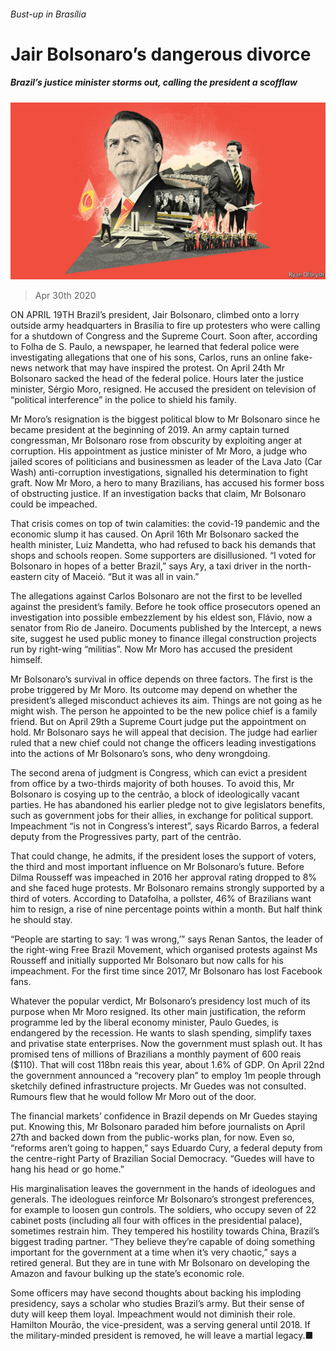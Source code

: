 ###### Bust-up in Brasília

# Jair Bolsonaro’s dangerous divorce 

##### Brazil’s justice minister storms out, calling the president a scofflaw 

![image](images/20200502_AMD001.jpg) 

> Apr 30th 2020 

ON APRIL 19TH Brazil’s president, Jair Bolsonaro, climbed onto a lorry outside army headquarters in Brasília to fire up protesters who were calling for a shutdown of Congress and the Supreme Court. Soon after, according to Folha de S. Paulo, a newspaper, he learned that federal police were investigating allegations that one of his sons, Carlos, runs an online fake-news network that may have inspired the protest. On April 24th Mr Bolsonaro sacked the head of the federal police. Hours later the justice minister, Sérgio Moro, resigned. He accused the president on television of “political interference” in the police to shield his family.

Mr Moro’s resignation is the biggest political blow to Mr Bolsonaro since he became president at the beginning of 2019. An army captain turned congressman, Mr Bolsonaro rose from obscurity by exploiting anger at corruption. His appointment as justice minister of Mr Moro, a judge who jailed scores of politicians and businessmen as leader of the Lava Jato (Car Wash) anti-corruption investigations, signalled his determination to fight graft. Now Mr Moro, a hero to many Brazilians, has accused his former boss of obstructing justice. If an investigation backs that claim, Mr Bolsonaro could be impeached.


That crisis comes on top of twin calamities: the covid-19 pandemic and the economic slump it has caused. On April 16th Mr Bolsonaro sacked the health minister, Luiz Mandetta, who had refused to back his demands that shops and schools reopen. Some supporters are disillusioned. “I voted for Bolsonaro in hopes of a better Brazil,” says Ary, a taxi driver in the north-eastern city of Maceió. “But it was all in vain.”

The allegations against Carlos Bolsonaro are not the first to be levelled against the president’s family. Before he took office prosecutors opened an investigation into possible embezzlement by his eldest son, Flávio, now a senator from Rio de Janeiro. Documents published by the Intercept, a news site, suggest he used public money to finance illegal construction projects run by right-wing “militias”. Now Mr Moro has accused the president himself.

Mr Bolsonaro’s survival in office depends on three factors. The first is the probe triggered by Mr Moro. Its outcome may depend on whether the president’s alleged misconduct achieves its aim. Things are not going as he might wish. The person he appointed to be the new police chief is a family friend. But on April 29th a Supreme Court judge put the appointment on hold. Mr Bolsonaro says he will appeal that decision. The judge had earlier ruled that a new chief could not change the officers leading investigations into the actions of Mr Bolsonaro’s sons, who deny wrongdoing.

The second arena of judgment is Congress, which can evict a president from office by a two-thirds majority of both houses. To avoid this, Mr Bolsonaro is cosying up to the centrão, a block of ideologically vacant parties. He has abandoned his earlier pledge not to give legislators benefits, such as government jobs for their allies, in exchange for political support. Impeachment “is not in Congress’s interest”, says Ricardo Barros, a federal deputy from the Progressives party, part of the centrão.

That could change, he admits, if the president loses the support of voters, the third and most important influence on Mr Bolsonaro’s future. Before Dilma Rousseff was impeached in 2016 her approval rating dropped to 8% and she faced huge protests. Mr Bolsonaro remains strongly supported by a third of voters. According to Datafolha, a pollster, 46% of Brazilians want him to resign, a rise of nine percentage points within a month. But half think he should stay.

“People are starting to say: ‘I was wrong,’” says Renan Santos, the leader of the right-wing Free Brazil Movement, which organised protests against Ms Rousseff and initially supported Mr Bolsonaro but now calls for his impeachment. For the first time since 2017, Mr Bolsonaro has lost Facebook fans.

Whatever the popular verdict, Mr Bolsonaro’s presidency lost much of its purpose when Mr Moro resigned. Its other main justification, the reform programme led by the liberal economy minister, Paulo Guedes, is endangered by the recession. He wants to slash spending, simplify taxes and privatise state enterprises. Now the government must splash out. It has promised tens of millions of Brazilians a monthly payment of 600 reais ($110). That will cost 118bn reais this year, about 1.6% of GDP. On April 22nd the government announced a “recovery plan” to employ 1m people through sketchily defined infrastructure projects. Mr Guedes was not consulted. Rumours flew that he would follow Mr Moro out of the door.

The financial markets’ confidence in Brazil depends on Mr Guedes staying put. Knowing this, Mr Bolsonaro paraded him before journalists on April 27th and backed down from the public-works plan, for now. Even so, “reforms aren’t going to happen,” says Eduardo Cury, a federal deputy from the centre-right Party of Brazilian Social Democracy. “Guedes will have to hang his head or go home.”

His marginalisation leaves the government in the hands of ideologues and generals. The ideologues reinforce Mr Bolsonaro’s strongest preferences, for example to loosen gun controls. The soldiers, who occupy seven of 22 cabinet posts (including all four with offices in the presidential palace), sometimes restrain him. They tempered his hostility towards China, Brazil’s biggest trading partner. “They believe they’re capable of doing something important for the government at a time when it’s very chaotic,” says a retired general. But they are in tune with Mr Bolsonaro on developing the Amazon and favour bulking up the state’s economic role.

Some officers may have second thoughts about backing his imploding presidency, says a scholar who studies Brazil’s army. But their sense of duty will keep them loyal. Impeachment would not diminish their role. Hamilton Mourão, the vice-president, was a serving general until 2018. If the military-minded president is removed, he will leave a martial legacy.■

